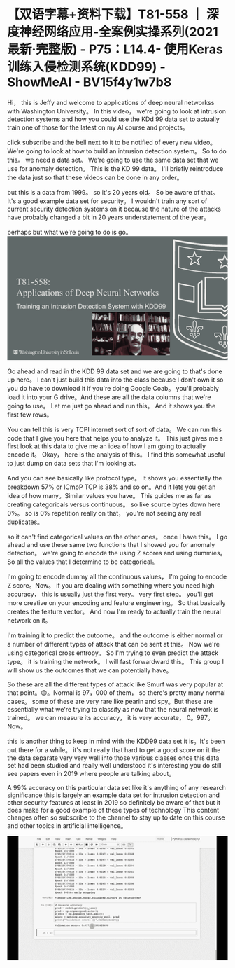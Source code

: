 # 【双语字幕+资料下载】T81-558 ｜ 深度神经网络应用-全案例实操系列(2021最新·完整版) - P75：L14.4- 使用Keras训练入侵检测系统(KDD99) - ShowMeAI - BV15f4y1w7b8

Hi， this is Jeffy and welcome to applications of deep neural networkss with Washington University。 In this video， we're going to look at intrusion detection systems and how you could use the KDd 99 data set to actually train one of those for the latest on my AI course and projects。

 click subscribe and the bell next to it to be notified of every new video。 We're going to look at how to build an intrusion detection system。 So to do this。 we need a data set。 We're going to use the same data set that we use for anomaly detection。 This is the KD 99 data。 I'll briefly reintroduce the data just so that these videos can be done in any order。

 but this is a data from 1999。 so it's 20 years old。 So be aware of that。 It's a good example data set for security。 I wouldn't train any sort of current security detection systems on it because the nature of the attacks have probably changed a bit in 20 years understatement of the year。

 perhaps but what we're going to do is go。![](img/887797a233be9af651c0ac5f552f8389_1.png)

Go ahead and read in the KDD 99 data set and we are going to that's done up here。 I can't just build this data into the class because I don't own it so you do have to download it if you're doing Google Coab。 you'll probably load it into your G drive。And these are all the data columns that we're going to use。 Let me just go ahead and run this。 And it shows you the first few rows。

 You can tell this is very TCPI internet sort of sort of data。 We can run this code that I give you here that helps you to analyze it。 This just gives me a first look at this data to give me an idea of how I am going to actually encode it。 Okay， here is the analysis of this。 I find this somewhat useful to just dump on data sets that I'm looking at。

 And you can see basically like protocol type。 It shows you essentially the breakdown 57% or ICmpP TCP is 38% and so on。And it lets you get an idea of how many。Similar values you have。 This guides me as far as creating categoricals versus continuous。 so like source bytes down here 0%。 so is 0% repetition really on that， you're not seeing any real duplicates。

 so it can't find categorical values on the other ones。 once I have this。 I go ahead and use these same two functions that I showed you for anomaly detection。 we're going to encode the using Z scores and using dummies。 So all the values that I determine to be categorical。

 I'm going to encode dummy all the continuous values， I'm going to encode Z score。Now。 if you are dealing with something where you need high accuracy， this is usually just the first very。 very first step。 you'll get more creative on your encoding and feature engineering。 So that basically creates the feature vector。 And now I'm ready to actually train the neural network on it。

 I'm training it to predict the outcome。 and the outcome is either normal or a number of different types of attack that can be sent at this。 Now we're using categorical cross entropy。 So I'm trying to even predict the attack type。 it is training the network。 I will fast forwardward this。 This group I will show us the outcomes that we can potentially have。

 So these are all the different types of attack like Smurf was very popular at that point。😊。Normal is 97，000 of them， so there's pretty many normal cases。 some of these are very rare like pearin and spy。But these are essentially what we're trying to classify as now that the neural network is trained。 we can measure its accuracy， it is very accurate， 0。997。Now。

 this is another thing to keep in mind with the KDD99 data set it is。It's been out there for a while。 it's not really that hard to get a good score on it the the data separate very very well into those various classes once this data set had been studied and really well understood it's interesting you do still see papers even in 2019 where people are talking about。

A 99% accuracy on this particular data set like it's anything of any research significance this is largely an example data set for intrusion detection and other security features at least in 2019 so definitely be aware of that but it does make for a good example of these types of technology This content changes often so subscribe to the channel to stay up to date on this course and other topics in artificial intelligence。



![](img/887797a233be9af651c0ac5f552f8389_3.png)